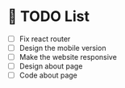 
# 📝 TODO List

- [ ] Fix react router
- [ ] Design the mobile version
- [ ] Make the website responsive
- [ ] Design about page
- [ ] Code about page